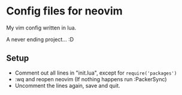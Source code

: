 # Config files for neovim

My vim config written in lua.

A never ending project... :D

## Setup
* Comment out all lines in "init.lua", except for `require('packages')`
* :wq and reopen neovim (If nothing happens run :PackerSync)
* Uncomment the lines again, save and quit.
